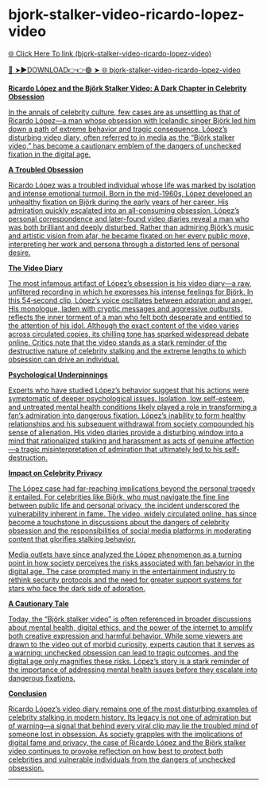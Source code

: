 # bjork-stalker-video-ricardo-lopez-video

<a href="https://qomlix.cfd/tytfhgfh"> 🌐 Click Here To link (bjork-stalker-video-ricardo-lopez-video)

🔴 ➤►DOWNLOAD👉👉🟢 ➤  <a href="https://qomlix.cfd/tytfhgfh"> 🌐 bjork-stalker-video-ricardo-lopez-video

**Ricardo López and the Björk Stalker Video: A Dark Chapter in Celebrity Obsession**

In the annals of celebrity culture, few cases are as unsettling as that of Ricardo López—a man whose obsession with Icelandic singer Björk led him down a path of extreme behavior and tragic consequence. López’s disturbing video diary, often referred to in media as the “Björk stalker video,” has become a cautionary emblem of the dangers of unchecked fixation in the digital age.

**A Troubled Obsession**

Ricardo López was a troubled individual whose life was marked by isolation and intense emotional turmoil. Born in the mid-1960s, López developed an unhealthy fixation on Björk during the early years of her career. His admiration quickly escalated into an all-consuming obsession. López’s personal correspondence and later-found video diaries reveal a man who was both brilliant and deeply disturbed. Rather than admiring Björk’s music and artistic vision from afar, he became fixated on her every public move, interpreting her work and persona through a distorted lens of personal desire.

**The Video Diary**

The most infamous artifact of López’s obsession is his video diary—a raw, unfiltered recording in which he expresses his intense feelings for Björk. In this 54‑second clip, López’s voice oscillates between adoration and anger. His monologue, laden with cryptic messages and aggressive outbursts, reflects the inner torment of a man who felt both desperate and entitled to the attention of his idol. Although the exact content of the video varies across circulated copies, its chilling tone has sparked widespread debate online. Critics note that the video stands as a stark reminder of the destructive nature of celebrity stalking and the extreme lengths to which obsession can drive an individual.

**Psychological Underpinnings**

Experts who have studied López’s behavior suggest that his actions were symptomatic of deeper psychological issues. Isolation, low self-esteem, and untreated mental health conditions likely played a role in transforming a fan’s admiration into dangerous fixation. López’s inability to form healthy relationships and his subsequent withdrawal from society compounded his sense of alienation. His video diaries provide a disturbing window into a mind that rationalized stalking and harassment as acts of genuine affection—a tragic misinterpretation of admiration that ultimately led to his self-destruction.

**Impact on Celebrity Privacy**

The López case had far-reaching implications beyond the personal tragedy it entailed. For celebrities like Björk, who must navigate the fine line between public life and personal privacy, the incident underscored the vulnerability inherent in fame. The video, widely circulated online, has since become a touchstone in discussions about the dangers of celebrity obsession and the responsibilities of social media platforms in moderating content that glorifies stalking behavior.

Media outlets have since analyzed the López phenomenon as a turning point in how society perceives the risks associated with fan behavior in the digital age. The case prompted many in the entertainment industry to rethink security protocols and the need for greater support systems for stars who face the dark side of adoration.

**A Cautionary Tale**

Today, the “Björk stalker video” is often referenced in broader discussions about mental health, digital ethics, and the power of the internet to amplify both creative expression and harmful behavior. While some viewers are drawn to the video out of morbid curiosity, experts caution that it serves as a warning: unchecked obsession can lead to tragic outcomes, and the digital age only magnifies these risks. López’s story is a stark reminder of the importance of addressing mental health issues before they escalate into dangerous fixations.

**Conclusion**

Ricardo López’s video diary remains one of the most disturbing examples of celebrity stalking in modern history. Its legacy is not one of admiration but of warning—a signal that behind every viral clip may lie the troubled mind of someone lost in obsession. As society grapples with the implications of digital fame and privacy, the case of Ricardo López and the Björk stalker video continues to provoke reflection on how best to protect both celebrities and vulnerable individuals from the dangers of unchecked obsession.

---
